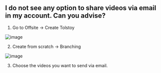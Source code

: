 ## I do not see any option to share videos via email in my account. Can you advise?

1. Go to Offsite -> Create Tolstoy

![image](https://github.com/user-attachments/assets/2f991be4-d388-4164-be8c-fd15073c8e2a)

  
2. Create from scratch -> Branching

![image](https://github.com/user-attachments/assets/889eb2b8-1835-46c5-9fa3-9778ee980433)

   
3. Choose the videos you want to send via email. 

